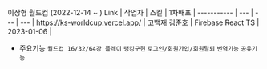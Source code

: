 이상형 월드컵 (2022-12-14 ~ )
 Link | 작업자 | 스킬 | 1차배포 |
 ----------- | --- | --- | --- | 
 https://ks-worldcup.vercel.app/ | 고백재 김준호 | Firebase React TS | 2023-01-06 |

- 주요기능 
```월드컵 16/32/64강 플레이``` ```랭킹구현``` ```로그인/회원가입/회원탈퇴``` ```번역기능``` ```공유기능```
